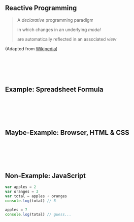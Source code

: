 ## Reactive Programming

> A _*declarative*_ programming paradigm
>
> in which changes in an underlying _*model*_
>
> are automatically reflected in an associated _*view*_
<p>(Adapted from <a href="https://en.wikipedia.org/wiki/Reactive_programming">Wikipedia</a>)</p>

<br><br><br><br>

## Example: Spreadsheet Formula

<br><br><br><br>

## Maybe-Example: Browser, HTML & CSS

<br><br><br><br>

## Non-Example: JavaScript

```javascript
var apples = 2
var oranges = 3
var total = apples + oranges
console.log(total) // 5

apples = 7
console.log(total) // guess...
```

